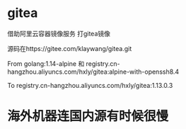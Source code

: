 # gitea
借助阿里云容器镜像服务 打gitea镜像

源码在https://gitee.com/klaywang/gitea.git

From golang:1.14-alpine 和 registry.cn-hangzhou.aliyuncs.com/hxly/gitea:alpine-with-openssh8.4

To   registry.cn-hangzhou.aliyuncs.com/hxly/gitea:1.13.0.3

# 海外机器连国内源有时候很慢
